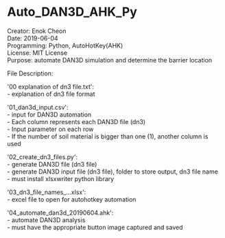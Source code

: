 # Auto_DAN3D_AHK_Py
Creator:	Enok Cheon   
Date:		2019-06-04   
Programming:	Python,	AutoHotKey(AHK)   
License:	MIT License   
Purpose:	automate DAN3D simulation and determine the barrier location   

File Description:

'00 explanation of dn3 file.txt':   	
	- explanation of dn3 file format   

'01_dan3d_input.csv':   
	- input for DAN3D automation   
	- Each column represents each DAN3D file (dn3)   
	- Input parameter on each row   
	- If the number of soil material is bigger than one (1), another column is used   

'02_create_dn3_files.py':   
	- generate DAN3D file (dn3 file)   
	- generate DAN3D input file (dn3 file), folder to store output, dn3 file name   
	- must install xlsxwriter python library   

'03_dn3_file_names_...xlsx':   
	- excel file to open for autohotkey automation   

'04_automate_dan3d_20190604.ahk':   
	- automate DAN3D analysis   
	- must have the appropriate button image captured and saved   
